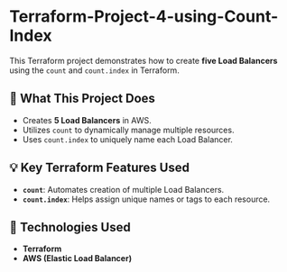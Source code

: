 # Terraform-Project-4-using-Count-Index

This Terraform project demonstrates how to create **five Load Balancers** using the `count` and `count.index` in Terraform.

## 🔧 What This Project Does

- Creates **5 Load Balancers** in AWS.
- Utilizes `count` to dynamically manage multiple resources.
- Uses `count.index` to uniquely name each Load Balancer.

## 💡 Key Terraform Features Used

- **`count`**: Automates creation of multiple Load Balancers.
- **`count.index`**: Helps assign unique names or tags to each resource.

## 🔧 Technologies Used

- **Terraform**
- **AWS (Elastic Load Balancer)**
